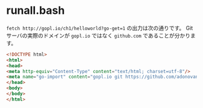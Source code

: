 # runall.bash

`fetch http://gopl.io/ch1/helloworld?go-get=1` の出力は次の通りです。
Git サーバの実際のドメインが `gopl.io` ではなく `github.com` であることが分かります。

```html
<!DOCTYPE html>
<html>
<head>
<meta http-equiv="Content-Type" content="text/html; charset=utf-8"/>
<meta name="go-import" content="gopl.io git https://github.com/adonovan/gopl.io">
</head>
<body>
</body>
</html>
```

